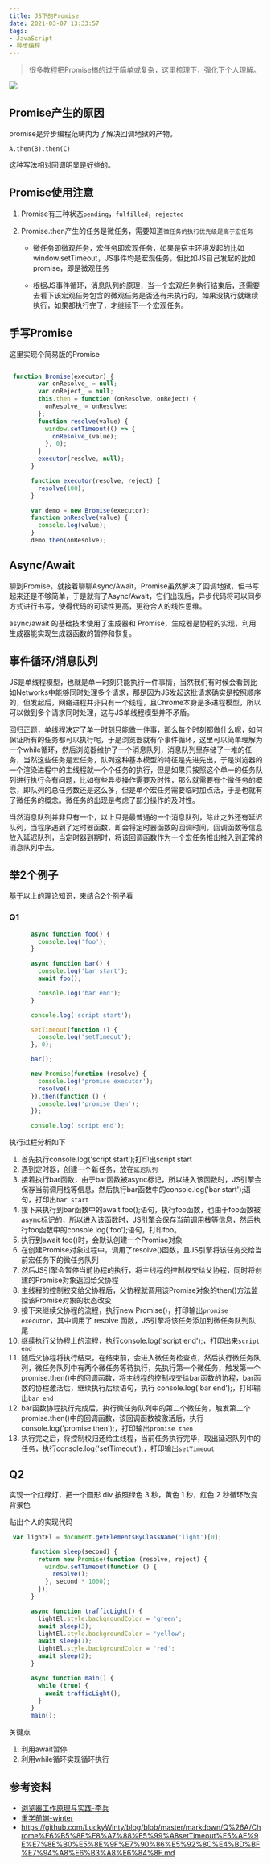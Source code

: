 ```yaml
---
title: JS下的Promise
date: 2021-03-07 13:33:57
tags:
- JavaScript
- 异步编程
---
```


> 很多教程把Promise搞的过于简单或复杂，这里梳理下，强化下个人理解。

![](https://static.1991421.cn/2021/2021-03-07-151758.jpeg)

## Promise产生的原因

promise是异步编程范畴内为了解决回调地狱的产物。

```
A.then(B).then(C)
```

这种写法相对回调明显是好些的。

## Promise使用注意

1. Promise有三种状态`pending`，`fulfilled`，`rejected`

2. Promise.then产生的任务是微任务，需要知道`微任务的执行优先级是高于宏任务`

   - 微任务即微观任务，宏任务即宏观任务，如果是宿主环境发起的比如window.setTimeout，JS事件均是宏观任务，但比如JS自己发起的比如promise，即是微观任务

   - 根据JS事件循环，消息队列的原理，当一个宏观任务执行结束后，还需要去看下该宏观任务包含的微观任务是否还有未执行的，如果没执行就继续执行，如果都执行完了，才继续下一个宏观任务。

## 手写Promise

这里实现个简易版的Promise

```javascript

 function Bromise(executor) {
        var onResolve_ = null;
        var onReject_ = null;
        this.then = function (onResolve, onReject) {
          onResolve_ = onResolve;
        };
        function resolve(value) {
          window.setTimeout(() => {
            onResolve_(value);
          }, 0);
        }
        executor(resolve, null);
      }

      function executor(resolve, reject) {
        resolve(100);
      }

      var demo = new Bromise(executor);
      function onResolve(value) {
        console.log(value);
      }
      demo.then(onResolve);
```

## Async/Await

聊到Promise，就接着聊聊Async/Await，Promise虽然解决了回调地狱，但书写起来还是不够简单，于是就有了Async/Await，它们出现后，异步代码将可以同步方式进行书写，使得代码的可读性更高，更符合人的线性思维。

async/await 的基础技术使用了生成器和 Promise，生成器是协程的实现，利用生成器能实现生成器函数的暂停和恢复。

## 事件循环/消息队列

JS是单线程模型，也就是单一时刻只能执行一件事情，当然我们有时候会看到比如Networks中能够同时处理多个请求，那是因为JS发起这批请求确实是按照顺序的，但发起后，网络进程并非只有一个线程，且Chrome本身是多进程模型，所以可以做到多个请求同时处理，这与JS单线程模型并不矛盾。

回归正题，单线程决定了单一时刻只能做一件事，那么每个时刻都做什么呢，如何保证所有的任务都可以执行呢，于是浏览器就有个事件循环，这里可以简单理解为一个while循环，然后浏览器维护了一个消息队列，消息队列里存储了一堆的任务，当然这些任务是宏任务，队列这种基本模型的特征是先进先出，于是浏览器的一个渲染进程中的主线程就一个个任务的执行，但是如果只按照这个单一的任务队列进行执行会有问题，比如有些异步操作需要及时性，那么就需要有个微任务的概念，即队列的总任务数还是这么多，但是单个宏任务需要临时加点活，于是也就有了微任务的概念。微任务的出现是考虑了部分操作的及时性。

当然消息队列并非只有一个，以上只是最普通的一个消息队列，除此之外还有延迟队列，当程序遇到了定时器函数，即会将定时器函数的回调时间，回调函数等信息放入延迟队列，当定时器到期时，将该回调函数作为一个宏任务推出推入到正常的消息队列中去。



## 举2个例子

基于以上的理论知识，来结合2个例子看

### Q1

```javascript
      async function foo() {
        console.log('foo');
      }

      async function bar() {
        console.log('bar start');
        await foo();

        console.log('bar end');
      }

      console.log('script start');

      setTimeout(function () {
        console.log('setTimeout');
      }, 0);

      bar();

      new Promise(function (resolve) {
        console.log('promise executor');
        resolve();
      }).then(function () {
        console.log('promise then');
      });

      console.log('script end');
```



执行过程分析如下

1. 首先执行console.log('script start');打印出script start
2. 遇到定时器，创建一个新任务，放在`延迟队列`
3. 接着执行bar函数，由于bar函数被async标记，所以进入该函数时，JS引擎会保存当前调用栈等信息，然后执行bar函数中的console.log('bar start');语句，打印出`bar start`
4. 接下来执行到bar函数中的await foo();语句，执行foo函数，也由于foo函数被async标记的，所以进入该函数时，JS引擎会保存当前调用栈等信息，然后执行foo函数中的console.log('foo');语句，打印foo。
5. 执行到await foo()时，会默认创建一个Promise对象
6. 在创建Promise对象过程中，调用了resolve()函数，且JS引擎将该任务交给当前宏任务下的微任务队列
7. 然后JS引擎会暂停当前协程的执行，将主线程的控制权交给父协程，同时将创建的Promise对象返回给父协程
8. 主线程的控制权交给父协程后，父协程就调用该Promise对象的then()方法监控该Promise对象的状态改变
9. 接下来继续父协程的流程，执行new Promise()，打印输出`promise executor`，其中调用了 resolve 函数，JS引擎将该任务添加到微任务队列队尾
10. 继续执行父协程上的流程，执行console.log('script end');，打印出来`script end`
11. 随后父协程将执行结束，在结束前，会进入微任务检查点，然后执行微任务队列，微任务队列中有两个微任务等待执行，先执行第一个微任务，触发第一个promise.then()中的回调函数，将主线程的控制权交给bar函数的协程，bar函数的协程激活后，继续执行后续语句，执行 console.log('bar end');，打印输出`bar end`
12. bar函数协程执行完成后，执行微任务队列中的第二个微任务，触发第二个promise.then()中的回调函数，该回调函数被激活后，执行console.log('promise then');，打印输出`promise then`
13. 执行完之后，将控制权归还给主线程，当前任务执行完毕，取出延迟队列中的任务，执行console.log('setTimeout');，打印输出`setTimeout`

## Q2

实现一个红绿灯，把一个圆形 div 按照绿色 3 秒，黄色 1 秒，红色 2 秒循环改变背景色

贴出个人的实现代码

```javascript
 var lightEl = document.getElementsByClassName('light')[0];

      function sleep(second) {
        return new Promise(function (resolve, reject) {
          window.setTimeout(function () {
            resolve();
          }, second * 1000);
        });
      }

      async function trafficLight() {
        lightEl.style.backgroundColor = 'green';
        await sleep(3);
        lightEl.style.backgroundColor = 'yellow';
        await sleep(1);
        lightEl.style.backgroundColor = 'red';
        await sleep(2);
      }

      async function main() {
        while (true) {
          await trafficLight();
        }
      }
      main();
```



关键点

1. 利用await暂停
2. 利用while循环实现循环执行



## 参考资料

- [浏览器工作原理与实践-李兵](https://time.geekbang.org/column/intro/216)
- [重学前端-winter](https://time.geekbang.org/column/intro/154)
- https://github.com/LuckyWinty/blog/blob/master/markdown/Q%26A/Chrome%E6%B5%8F%E8%A7%88%E5%99%A8setTimeout%E5%AE%9E%E7%8E%B0%E5%8E%9F%E7%90%86%E5%92%8C%E4%BD%BF%E7%94%A8%E6%B3%A8%E6%84%8F.md